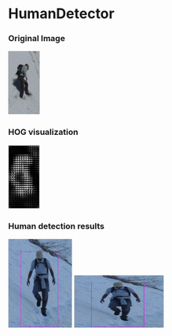 # HumanDetector

### Original Image
<img src="https://github.com/sushant4788/humanDetector/blob/master/images/crop001014a.png" width="64" height="128">

### HOG visualization
<img src="https://github.com/sushant4788/humanDetector/blob/master/images/img1vis.PNG" width="64" height="128">

### Human detection results
<img src="https://github.com/sushant4788/humanDetector/blob/master/images/detectorResult1.png" width="130" height="180">

<img src="https://github.com/sushant4788/humanDetector/blob/master/images/detectorResult1.png" width="183" height="106">
